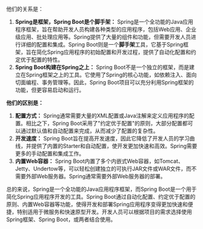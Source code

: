 他们的关系是：

1. **Spring是框架，Spring Boot是个脚手架：** Spring是一个全功能的Java应用程序框架，旨在帮助开发人员构建各种类型的应用程序，包括Web应用、企业级应用、批处理应用等。Spring提供了大量的组件和功能，但需要开发人员进行详细的配置和集成。Spring Boot则是一个**脚手架**工具，它基于Spring框架，旨在简化Spring应用程序的初始配置和开发过程，提供了自动化配置和约定优于配置的特性。
2. **Spring Boot构建在Spring之上：** Spring Boot不是一个独立的框架，而是建立在Spring框架之上的工具。它使用了Spring的核心功能，如依赖注入、面向切面编程、事务管理等。因此，Spring Boot项目可以充分利用Spring框架的功能，但更容易启动和运行。

**他们的区别是：**

1. **配置方式：** Spring通常需要大量的XML配置或Java注解来定义应用程序的配置。相比之下，Spring Boot采用了"约定优于配置"的原则，大部分配置都可以通过默认值和自动配置来完成，从而减少了配置的复杂性。
2. **开发速度：** Spring Boot旨在提高开发速度，因此它降低了开发人员的学习曲线，并提供了内置的Starter和自动配置，使开发更加快速和高效。Spring需要更多的手动配置和集成工作。
3. **内置Web容器：** Spring Boot内置了多个内嵌式Web容器，如Tomcat、Jetty、Undertow等，可以轻松创建独立的可执行JAR文件或WAR文件，而不需要外部Web服务器。Spring通常需要外部Web服务器的部署。

总的来说，Spring是一个全功能的Java应用程序框架，而Spring Boot是一个用于简化Spring应用程序开发的工具。Spring Boot通过自动化配置、约定优于配置的原则、内置Web容器等功能，使得开发和部署Spring应用程序变得更加快速和便捷，特别适用于微服务和快速原型开发。开发人员可以根据项目的需求选择使用Spring框架、Spring Boot，或两者结合使用。
